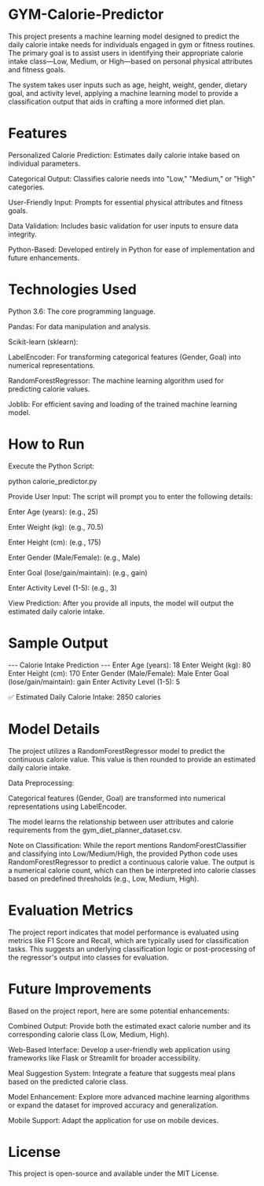 # GYM-Calorie-Predictor
This project presents a machine learning model designed to predict the daily calorie intake needs for individuals engaged in gym or fitness routines. The primary goal is to assist users in identifying their appropriate calorie intake class—Low, Medium, or High—based on personal physical attributes and fitness goals.

The system takes user inputs such as age, height, weight, gender, dietary goal, and activity level, applying a machine learning model to provide a classification output that aids in crafting a more informed diet plan.
# Features
Personalized Calorie Prediction: Estimates daily calorie intake based on individual parameters.

Categorical Output: Classifies calorie needs into "Low," "Medium," or "High" categories.

User-Friendly Input: Prompts for essential physical attributes and fitness goals.

Data Validation: Includes basic validation for user inputs to ensure data integrity.

Python-Based: Developed entirely in Python for ease of implementation and future enhancements.

# Technologies Used
Python 3.6: The core programming language.

Pandas: For data manipulation and analysis.

Scikit-learn (sklearn):

LabelEncoder: For transforming categorical features (Gender, Goal) into numerical representations.

RandomForestRegressor: The machine learning algorithm used for predicting calorie values.

Joblib: For efficient saving and loading of the trained machine learning model.

# How to Run
Execute the Python Script:

python calorie_predictor.py

Provide User Input:
The script will prompt you to enter the following details:

Enter Age (years): (e.g., 25)

Enter Weight (kg): (e.g., 70.5)

Enter Height (cm): (e.g., 175)

Enter Gender (Male/Female): (e.g., Male)

Enter Goal (lose/gain/maintain): (e.g., gain)

Enter Activity Level (1-5): (e.g., 3)

View Prediction:
After you provide all inputs, the model will output the estimated daily calorie intake.

# Sample Output
--- Calorie Intake Prediction ---
Enter Age (years): 18
Enter Weight (kg): 80
Enter Height (cm): 170
Enter Gender (Male/Female): Male
Enter Goal (lose/gain/maintain): gain
Enter Activity Level (1-5): 5

✅ Estimated Daily Calorie Intake: 2850 calories

# Model Details
The project utilizes a RandomForestRegressor model to predict the continuous calorie value. This value is then rounded to provide an estimated daily calorie intake.

Data Preprocessing:

Categorical features (Gender, Goal) are transformed into numerical representations using LabelEncoder.

The model learns the relationship between user attributes and calorie requirements from the gym_diet_planner_dataset.csv.

Note on Classification: While the report mentions RandomForestClassifier and classifying into Low/Medium/High, the provided Python code uses RandomForestRegressor to predict a continuous calorie value. The output is a numerical calorie count, which can then be interpreted into calorie classes based on predefined thresholds (e.g., Low, Medium, High).

# Evaluation Metrics
The project report indicates that model performance is evaluated using metrics like F1 Score and Recall, which are typically used for classification tasks. This suggests an underlying classification logic or post-processing of the regressor's output into classes for evaluation.

# Future Improvements
Based on the project report, here are some potential enhancements:

Combined Output: Provide both the estimated exact calorie number and its corresponding calorie class (Low, Medium, High).

Web-Based Interface: Develop a user-friendly web application using frameworks like Flask or Streamlit for broader accessibility.

Meal Suggestion System: Integrate a feature that suggests meal plans based on the predicted calorie class.

Model Enhancement: Explore more advanced machine learning algorithms or expand the dataset for improved accuracy and generalization.

Mobile Support: Adapt the application for use on mobile devices.

# License
This project is open-source and available under the MIT License.

